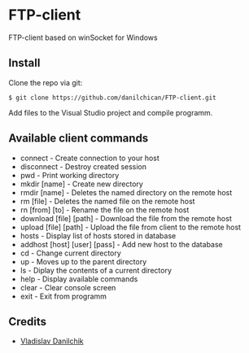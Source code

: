 # FTP-client
FTP-client based on winSocket for Windows

## Install
Clone the repo via git:
```
$ git clone https://github.com/danilchican/FTP-client.git
```

Add files to the Visual Studio project and compile programm.

## Available client commands
* connect - Create connection to your host
* disconnect - Destroy created session
* pwd - Print working directory
* mkdir [name] - Create new directory
* rmdir [name] - Deletes the named directory on the remote host
* rm [file] - Deletes the named file on the remote host
* rn [from] [to] - Rename the file on the remote host
* download [file] [path] - Download the file from the remote host
* upload [file] [path] - Upload the file from client to the remote host
* hosts - Display list of hosts stored in database
* addhost [host] [user] [pass] - Add new host to the database
* cd - Change current directory
* up - Moves up to the parent directory
* ls - Diplay the contents of a current directory
* help - Display available commands
* clear - Clear console screen
* exit - Exit from programm

## Credits
* [Vladislav Danilchik](https://github.com/danilchican)
